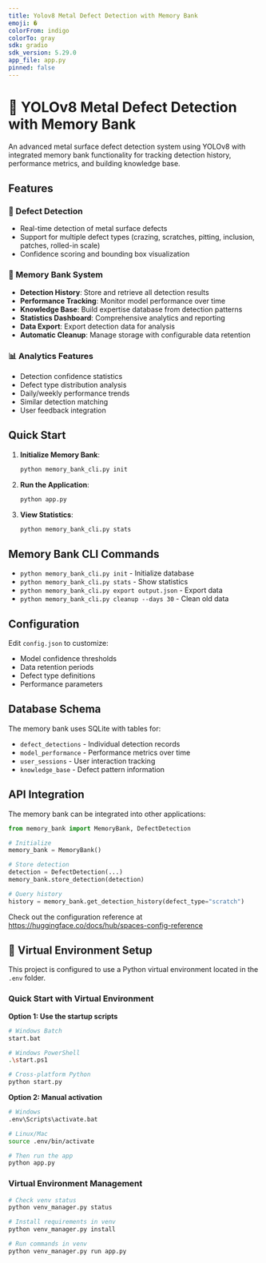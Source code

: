 ```yaml
---
title: Yolov8 Metal Defect Detection with Memory Bank
emoji: �
colorFrom: indigo
colorTo: gray
sdk: gradio
sdk_version: 5.29.0
app_file: app.py
pinned: false
---
```


# 🔧 YOLOv8 Metal Defect Detection with Memory Bank

An advanced metal surface defect detection system using YOLOv8 with integrated memory bank functionality for tracking detection history, performance metrics, and building knowledge base.

## Features

### 🎯 Defect Detection
- Real-time detection of metal surface defects
- Support for multiple defect types (crazing, scratches, pitting, inclusion, patches, rolled-in scale)
- Confidence scoring and bounding box visualization

### 🧠 Memory Bank System
- **Detection History**: Store and retrieve all detection results
- **Performance Tracking**: Monitor model performance over time
- **Knowledge Base**: Build expertise database from detection patterns
- **Statistics Dashboard**: Comprehensive analytics and reporting
- **Data Export**: Export detection data for analysis
- **Automatic Cleanup**: Manage storage with configurable data retention

### 📊 Analytics Features
- Detection confidence statistics
- Defect type distribution analysis
- Daily/weekly performance trends
- Similar detection matching
- User feedback integration

## Quick Start

1. **Initialize Memory Bank**:
   ```bash
   python memory_bank_cli.py init
   ```

2. **Run the Application**:
   ```bash
   python app.py
   ```

3. **View Statistics**:
   ```bash
   python memory_bank_cli.py stats
   ```

## Memory Bank CLI Commands

- `python memory_bank_cli.py init` - Initialize database
- `python memory_bank_cli.py stats` - Show statistics  
- `python memory_bank_cli.py export output.json` - Export data
- `python memory_bank_cli.py cleanup --days 30` - Clean old data

## Configuration

Edit `config.json` to customize:
- Model confidence thresholds
- Data retention periods
- Defect type definitions
- Performance parameters

## Database Schema

The memory bank uses SQLite with tables for:
- `defect_detections` - Individual detection records
- `model_performance` - Performance metrics over time
- `user_sessions` - User interaction tracking
- `knowledge_base` - Defect pattern information

## API Integration

The memory bank can be integrated into other applications:

```python
from memory_bank import MemoryBank, DefectDetection

# Initialize
memory_bank = MemoryBank()

# Store detection
detection = DefectDetection(...)
memory_bank.store_detection(detection)

# Query history
history = memory_bank.get_detection_history(defect_type="scratch")
```

Check out the configuration reference at https://huggingface.co/docs/hub/spaces-config-reference

## 🐍 Virtual Environment Setup

This project is configured to use a Python virtual environment located in the `.env` folder.

### Quick Start with Virtual Environment

**Option 1: Use the startup scripts**
```bash
# Windows Batch
start.bat

# Windows PowerShell  
.\start.ps1

# Cross-platform Python
python start.py
```

**Option 2: Manual activation**
```bash
# Windows
.env\Scripts\activate.bat

# Linux/Mac
source .env/bin/activate

# Then run the app
python app.py
```

### Virtual Environment Management

```bash
# Check venv status
python venv_manager.py status

# Install requirements in venv
python venv_manager.py install

# Run commands in venv
python venv_manager.py run app.py
```
